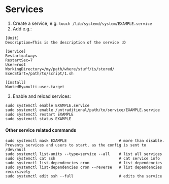 # Services

1. Create a service, e.g. `touch /lib/systemd/system/EXAMPLE.service`
2. Add e.g.:
````
[Unit]
Description=This is the description of the service :D

[Service]
Restart=always
RestartSec=7
User=root
WorkingDirectory=/my/path/where/stuff/is/stored/
ExecStart=/path/to/script/1.sh

[Install]
WantedBy=multi-user.target
````
3. Enable and reload services:
````
sudo systemctl enable EXAMPLE.service
sudo systemctl enable /untraditional/path/to/service/EXAMPLE.service
sudo systemctl restart EXAMPLE
sudo systemctl status EXAMPLE
````
#### Other service related commands
````
sudo systemctl mask EXAMPLE                       # more than disable. Prevents services and users to start, as the config is sent to /dev/null
sudo systemctl list-units --type=service --all    # list all services
sudo systemctl cat ssh                            # cat service info
sudo systemctl list-dependencies cron             # list dependencies
sudo systemctl list-dependencies cron --reverse   # list dependencies recursively
sudo systemctl edit ssh --full                    # edits the service
````

